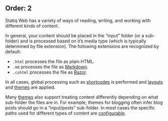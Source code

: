 ﻿Order: 2
---
Statiq Web has a variety of ways of reading, writing, and working with different kinds of content.

In general, your content should be placed in the “input” folder (or a sub-folder) and is processed based on it’s media type (which is typically determined by file extension). The following extensions are recognized by default:

- `.html` processes the file as plain HTML.
- `.md` processes the file as [Markdown](/web/templates/markdown).
- `.cshtml` processes the file as [Razor](/web/templates/razor).

In all cases, global processing such as [shortcodes](/web/content/shortcodes) is performed and [layouts](/web/templates#layouts) and [themes](/web/templates/themes) are applied.

Many [themes](/web/templates/themes) also support treating content differently depending on what sub-folder the files are in. For example, themes for blogging often infer blog posts should go in a “input/posts” sub-folder. In most cases the specific paths used for different types of content are [configurable](/web/configuration).

<?# ChildPages /?>